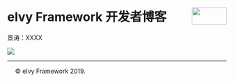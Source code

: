 # <div style="height:40px"><div style="float:left">eIvy Framework 开发者博客</div> <div style="float:right"><img width="80" height="40" src="../../Logo.png"></img></div></div>

景涛：XXXX

<img src="../Photo/Logo.png"/>

---
&emsp; &copy; eIvy Framework 2019.
